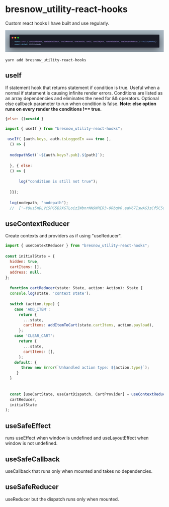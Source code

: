 # bresnow_utility-react-hooks

Custom react hooks I have built and use regularly.

![Image](./img/hooksIndex.png)

```terminal
yarn add bresnow_utility-react-hooks
```

## useIf

 If statement hook that returns statement if condition is true. Useful when a normal if statement is causing infinite render errors. Conditions are listed as an array dependencies and eliminates the need for && operators.
 Optional else callback parameter to run when condition is false. **Note: else option runs on every render the conditions !== true.**

 ```javascript  
 {else: ()=>void }
 ```

```javascript
import { useIf } from "bresnow_utility-react-hooks";

 useIf( [auth.keys, auth.isLoggedIn === true ],
  () => {

  nodepathSet(`~${auth.keys?.pub}.${path}`);

  }, { else: 
  () => {

      log("condition is still not true");

  }});

  log(nodepath, "nodepath");   
  //  ['~YQus5nDLVi5PG5BJXGTLoizIWbnrNN9NRER3-0RbqV0.eaV67IswAG3zCf5C5qqR7mF7EwgfmqIsjgf1MDhSNPA.pages.index', 'nodepath']
```


## useContextReducer

Create contexts and providers as if using "useReducer".

``` javascript
import { useContextReducer } from "bresnow_utility-react-hooks";

const initialState = {
  hidden: true,
  cartItems: [],
  address: null,
};

  function cartReducer(state: State, action: Action): State {
  console.log(state, 'context state');

  switch (action.type) {
    case 'ADD_ITEM':
      return {
        ...state,
        cartItems: addItemToCart(state.cartItems, action.payload),
      };
    case 'CLEAR_CART':
      return {
        ...state,
        cartItems: [],
      };
    default: {
       throw new Error(`Unhandled action type: ${action.type}`);
     }
  }
  

  const [useCartState, useCartDispatch, CartProvider] = useContextReducer(
  cartReducer,
  initialState
);
```

## useSafeEffect

runs useEffect when window is undefined and useLayoutEffect when window is not undefined.

## useSafeCallback

useCallback that runs only when mounted and takes no dependencies.

## useSafeReducer

useReducer but the dispatch runs only when mounted.
